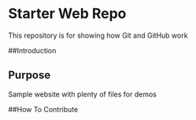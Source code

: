 # Starter Web Repo 

This repository is for showing how Git and GitHub work

##Introduction

## Purpose

Sample website with plenty of files for demos

##How To Contribute